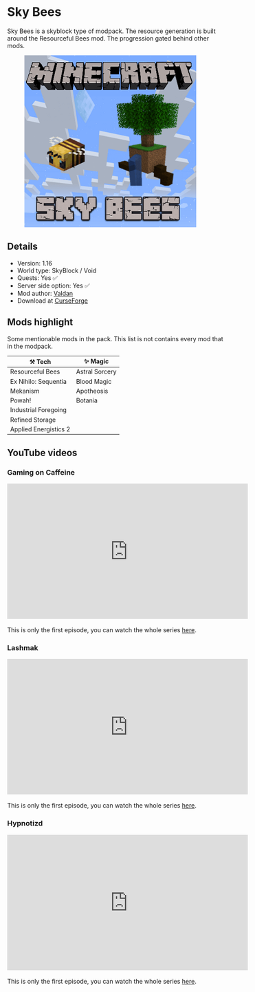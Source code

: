 # Sky Bees

Sky Bees is a skyblock type of modpack. The resource generation is built around the Resourceful Bees mod. The progression gated behind other mods.
<figure>
	<img src="/images/modpack_skybees_hero.png">
</figure>

## Details

- Version: 1.16
- World type: SkyBlock / Void
- Quests: Yes :white_check_mark:
- Server side option: Yes :white_check_mark:
- Mod author: [Valdan](https://www.curseforge.com/members/valdan)
- Download at [CurseForge](https://www.curseforge.com/minecraft/modpacks/sky-bees)

## Mods highlight

Some mentionable mods in the pack. This list is not contains every mod that in the modpack.

| :hammer_and_pick: Tech | :sparkles: Magic |
| ---- | ----- |
| Resourceful Bees | Astral Sorcery |
| Ex Nihilo: Sequentia | Blood Magic |
| Mekanism | Apotheosis |
| Powah! | Botania |
| Industrial Foregoing | |
| Refined Storage | |
| Applied Energistics 2 | |

## YouTube videos

### Gaming on Caffeine

<iframe width="560" height="315" src="https://www.youtube.com/embed/o5QhfBkWe2s" title="YouTube video player" frameborder="0" allow="accelerometer; autoplay; clipboard-write; encrypted-media; gyroscope; picture-in-picture" allowfullscreen></iframe>

This is only the first episode, you can watch the whole series [here](https://www.youtube.com/playlist?list=PLMISB2O8pn-e6k6HrEsanVXBL9fS6sMYL).

### Lashmak

<iframe width="560" height="315" src="https://www.youtube.com/embed/NXgdxeNOO1A" title="YouTube video player" frameborder="0" allow="accelerometer; autoplay; clipboard-write; encrypted-media; gyroscope; picture-in-picture" allowfullscreen></iframe>

This is only the first episode, you can watch the whole series [here](https://www.youtube.com/playlist?list=PLtWyX5YeBQtOK74PvSNMpOm5dfG4-V4w5).

### Hypnotizd

<iframe width="560" height="315" src="https://www.youtube.com/embed/0gTZcz7epR4" title="YouTube video player" frameborder="0" allow="accelerometer; autoplay; clipboard-write; encrypted-media; gyroscope; picture-in-picture" allowfullscreen></iframe>

This is only the first episode, you can watch the whole series [here](https://www.youtube.com/playlist?list=PLriprjos26ptpwOa25WLdWjUEylMWWuFI).